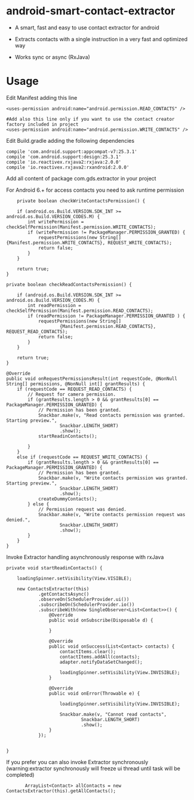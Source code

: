 # android-smart-contact-extractor

- A smart, fast and easy to use contact extractor for android 

- Extracts contacts with a single instruction in a very fast and optimized way

- Works sync or async (RxJava)

# Usage

Edit Manifest adding this line

    <uses-permission android:name="android.permission.READ_CONTACTS" />
    
    #Add also this line only if you want to use the contact creator factory included in project
    <uses-permission android:name="android.permission.WRITE_CONTACTS" />
  
  
Edit Build.gradle adding the following dependencies

    compile 'com.android.support:appcompat-v7:25.3.1'
    compile 'com.android.support:design:25.3.1'
    compile 'io.reactivex.rxjava2:rxjava:2.0.0'
    compile 'io.reactivex.rxjava2:rxandroid:2.0.0'
    
Add all content of package com.gds.extractor in your project

For Android 6.+ for access contacts you need to ask runtime permission 

        private boolean checkWriteContactsPermission() {

        if (android.os.Build.VERSION.SDK_INT >= android.os.Build.VERSION_CODES.M) {
            int writePermission = checkSelfPermission(Manifest.permission.WRITE_CONTACTS);
            if (writePermission != PackageManager.PERMISSION_GRANTED) {
                requestPermissions(new String[]{Manifest.permission.WRITE_CONTACTS}, REQUEST_WRITE_CONTACTS);
                return false;
            }
        }

        return true;
    }

    private boolean checkReadContactsPermission() {

        if (android.os.Build.VERSION.SDK_INT >= android.os.Build.VERSION_CODES.M) {
            int readPermission = checkSelfPermission(Manifest.permission.READ_CONTACTS);
            if (readPermission != PackageManager.PERMISSION_GRANTED ) {
                requestPermissions(new String[]
                        {Manifest.permission.READ_CONTACTS}, REQUEST_READ_CONTACTS);
                return false;
            }
        }

        return true;
    }

    @Override
    public void onRequestPermissionsResult(int requestCode, @NonNull String[] permissions, @NonNull int[] grantResults) {
        if (requestCode == REQUEST_READ_CONTACTS) {
            // Request for camera permission.
            if (grantResults.length > 0 && grantResults[0] == PackageManager.PERMISSION_GRANTED) {
                // Permission has been granted.
                Snackbar.make(v, "Read contacts permission was granted. Starting preview.",
                        Snackbar.LENGTH_SHORT)
                        .show();
                startReadinContacts();

            }
        }
        else if (requestCode == REQUEST_WRITE_CONTACTS) {
            if (grantResults.length > 0 && grantResults[0] == PackageManager.PERMISSION_GRANTED) {
                // Permission has been granted.
                Snackbar.make(v, "Write contacts permission was granted. Starting preview.",
                        Snackbar.LENGTH_SHORT)
                        .show();
                createDummyContacts();
            } else {
                // Permission request was denied.
                Snackbar.make(v, "Write contacts permission request was denied.",
                        Snackbar.LENGTH_SHORT)
                        .show();
            }
        }
    }


Invoke Extractor handling asynchronously response with rxJava

    private void startReadinContacts() {

        loadingSpinner.setVisibility(View.VISIBLE);

        new ContactsExtractor(this)
                .getContactsAsync()
                .observeOn(SchedulerProvider.ui())
                .subscribeOn(SchedulerProvider.io())
                .subscribeWith(new SingleObserver<List<Contact>>() {
                    @Override
                    public void onSubscribe(Disposable d) {

                    }

                    @Override
                    public void onSuccess(List<Contact> contacts) {
                        contactItems.clear();
                        contactItems.addAll(contacts);
                        adapter.notifyDataSetChanged();

                        loadingSpinner.setVisibility(View.INVISIBLE);
                    }

                    @Override
                    public void onError(Throwable e) {

                        loadingSpinner.setVisibility(View.INVISIBLE);

                        Snackbar.make(v, "Cannot read contacts",
                                Snackbar.LENGTH_SHORT)
                                .show();
                    }
                });


    }


If you prefer you can also invoke Extractor synchronously (warning:extractor synchronously will freeze ui thread until task will be completed)

           ArrayList<Contact> allContacts = new ContactsExtractor(this).getAllContacts();
           
           
         
